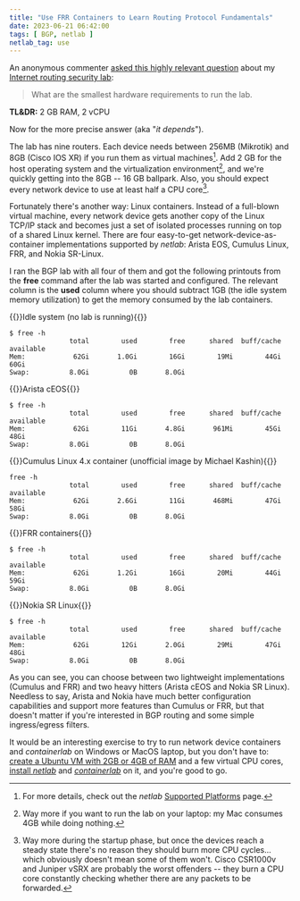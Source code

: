 ```yaml
---
title: "Use FRR Containers to Learn Routing Protocol Fundamentals"
date: 2023-06-21 06:42:00
tags: [ BGP, netlab ]
netlab_tag: use
---
```

An anonymous commenter [asked this highly relevant question](https://blog.ipspace.net/2023/06/bgp-leak-lab.html#1859) about my [Internet routing security lab](/2023/06/bgp-leak-lab.html):

> What are the smallest hardware requirements to run the lab.

**TL&DR:** 2 GB RAM, 2 vCPU

Now for the more precise answer (aka "*it depends*").
<!--more-->
The lab has nine routers. Each device needs between 256MB (Mikrotik) and 8GB (Cisco IOS XR) if you run them as virtual machines[^MD]. Add 2 GB for the host operating system and the virtualization environment[^LT], and we're quickly getting into the 8GB -- 16 GB ballpark. Also, you should expect every network device to use at least half a CPU core[^ST].

[^MD]: For more details, check out the *netlab* [Supported Platforms](https://netlab.tools/platforms/) page.

[^LT]: Way more if you want to run the lab on your laptop: my Mac consumes 4GB while doing nothing.

[^ST]: Way more during the startup phase, but once the devices reach a steady state there's no reason they should burn more CPU cycles... which obviously doesn't mean some of them won't. Cisco CSR1000v and Juniper vSRX are probably the worst offenders -- they burn a CPU core constantly checking whether there are any packets to be forwarded.

Fortunately there's another way: Linux containers. Instead of a full-blown virtual machine, every network device gets another copy of the Linux TCP/IP stack and becomes just a set of isolated processes running on top of a shared Linux kernel. There are four easy-to-get network-device-as-container implementations supported by _netlab_: Arista EOS, Cumulus Linux, FRR, and Nokia SR-Linux.

I ran the BGP lab with all four of them and got the following printouts from the **free** command after the lab was started and configured. The relevant column is the **used** column where you should subtract 1GB (the idle system memory utilization) to get the memory consumed by the lab containers.

{{<cc>}}Idle system (no lab is running){{</cc>}}
```
$ free -h
               total        used        free      shared  buff/cache   available
Mem:            62Gi       1.0Gi        16Gi        19Mi        44Gi        60Gi
Swap:          8.0Gi          0B       8.0Gi
```

{{<cc>}}Arista cEOS{{</cc>}}
```
$ free -h
               total        used        free      shared  buff/cache   available
Mem:            62Gi        11Gi       4.8Gi       961Mi        45Gi        48Gi
Swap:          8.0Gi          0B       8.0Gi
```

{{<cc>}}Cumulus Linux 4.x container (unofficial image by Michael Kashin){{</cc>}}
```
free -h
               total        used        free      shared  buff/cache   available
Mem:            62Gi       2.6Gi        11Gi       468Mi        47Gi        58Gi
Swap:          8.0Gi          0B       8.0Gi
```

{{<cc>}}FRR containers{{</cc>}}
```
$ free -h
               total        used        free      shared  buff/cache   available
Mem:            62Gi       1.2Gi        16Gi        20Mi        44Gi        59Gi
Swap:          8.0Gi          0B       8.0Gi
```

{{<cc>}}Nokia SR Linux{{</cc>}}
```
$ free -h
               total        used        free      shared  buff/cache   available
Mem:            62Gi        12Gi       2.0Gi        29Mi        47Gi        48Gi
Swap:          8.0Gi          0B       8.0Gi
```

As you can see, you can choose between two lightweight implementations (Cumulus and FRR) and two heavy hitters (Arista cEOS and Nokia SR Linux). Needless to say, Arista and Nokia have much better configuration capabilities and support more features than Cumulus or FRR, but that doesn't matter if you're interested in BGP routing and some simple ingress/egress filters.

It would be an interesting exercise to try to run network device containers and *containerlab* on Windows or MacOS laptop, but you don't have to: [create a Ubuntu VM with 2GB or 4GB of RAM](https://netlab.tools/install/ubuntu-vm/) and a few virtual CPU cores, [install *netlab*](https://netlab.tools/install/ubuntu/) and [*containerlab*](https://netlab.tools/labs/clab/) on it, and you're good to go.
